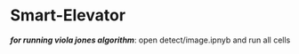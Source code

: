 # Smart-Elevator

***for running viola jones algorithm***:
	open detect/image.ipnyb and run all cells
